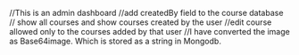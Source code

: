 //This is an admin dashboard 
//add createdBy field to the course database
// show all courses and show courses created by the user
//edit course allowed only to the courses added by that user
//I have converted the image as Base64image. Which is stored as a string in Mongodb.

